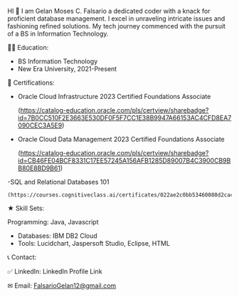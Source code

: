HI 🤚 I am Gelan Moses C. Falsario 
a dedicated coder with a knack for proficient database management. I excel in unraveling 
intricate issues and fashioning refined solutions. My tech journey commenced with the 
pursuit of a BS in Information Technology.

👨‍🎓 Education:
 - BS Information Technology
 - New Era University, 2021-Present

📜 Certifications:

 - Oracle Cloud Infrastructure 2023 Certified Foundations Associate
   
    (https://catalog-education.oracle.com/pls/certview/sharebadge?id=7B0CC510F2E3663E530DF0F5F7CC1E38B9947A66153AC4CFD8EA7090CEC3A5E9)
   
 - Oracle Cloud Data Management 2023 Certified Foundations Associate
   
    (https://catalog-education.oracle.com/pls/certview/sharebadge?id=CB46FE04BCF8331C17EE57245A156AFB1285D89007B4C3900CB9BB80E8BD9B61)   

 -SQL and Relational Databases 101
 
    (https://courses.cognitiveclass.ai/certificates/022ae2c0bb53460080d2cac02e180fa1)

★ Skill Sets:

Programming: Java, Javascript

 - Databases: IBM DB2 Cloud
 - Tools: Lucidchart, Jaspersoft Studio, Eclipse, HTML

📞 Contact:

✅ LinkedIn: LinkedIn Profile Link

✉ Email: FalsarioGelan12@gmail.com
